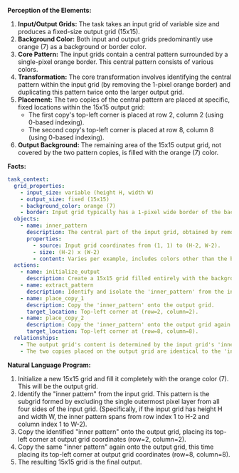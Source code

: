 **Perception of the Elements:**

1.  **Input/Output Grids:** The task takes an input grid of variable size and produces a fixed-size output grid (15x15).
2.  **Background Color:** Both input and output grids predominantly use orange (7) as a background or border color.
3.  **Core Pattern:** The input grids contain a central pattern surrounded by a single-pixel orange border. This central pattern consists of various colors.
4.  **Transformation:** The core transformation involves identifying the central pattern within the input grid (by removing the 1-pixel orange border) and duplicating this pattern twice onto the larger output grid.
5.  **Placement:** The two copies of the central pattern are placed at specific, fixed locations within the 15x15 output grid:
    *   The first copy's top-left corner is placed at row 2, column 2 (using 0-based indexing).
    *   The second copy's top-left corner is placed at row 8, column 8 (using 0-based indexing).
6.  **Output Background:** The remaining area of the 15x15 output grid, not covered by the two pattern copies, is filled with the orange (7) color.

**Facts:**


```yaml
task_context:
  grid_properties:
    - input_size: variable (height H, width W)
    - output_size: fixed (15x15)
    - background_color: orange (7)
    - border: Input grid typically has a 1-pixel wide border of the background color.
  objects:
    - name: inner_pattern
      description: The central part of the input grid, obtained by removing the outermost 1-pixel border.
      properties:
        - source: Input grid coordinates from (1, 1) to (H-2, W-2).
        - size: (H-2) x (W-2)
        - content: Varies per example, includes colors other than the background.
  actions:
    - name: initialize_output
      description: Create a 15x15 grid filled entirely with the background color (orange 7).
    - name: extract_pattern
      description: Identify and isolate the 'inner_pattern' from the input grid.
    - name: place_copy_1
      description: Copy the 'inner_pattern' onto the output grid.
      target_location: Top-left corner at (row=2, column=2).
    - name: place_copy_2
      description: Copy the 'inner_pattern' onto the output grid again.
      target_location: Top-left corner at (row=8, column=8).
  relationships:
    - The output grid's content is determined by the input grid's 'inner_pattern' and the fixed placement rules.
    - The two copies placed on the output grid are identical to the 'inner_pattern'.
```


**Natural Language Program:**

1.  Initialize a new 15x15 grid and fill it completely with the orange color (7). This will be the output grid.
2.  Identify the "inner pattern" from the input grid. This pattern is the subgrid formed by excluding the single outermost pixel layer from all four sides of the input grid. (Specifically, if the input grid has height H and width W, the inner pattern spans from row index 1 to H-2 and column index 1 to W-2).
3.  Copy the identified "inner pattern" onto the output grid, placing its top-left corner at output grid coordinates (row=2, column=2).
4.  Copy the same "inner pattern" again onto the output grid, this time placing its top-left corner at output grid coordinates (row=8, column=8).
5.  The resulting 15x15 grid is the final output.
